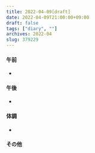 ```yaml
---
title: 2022-04-09[draft]
date: 2022-04-09T21:00:00+09:00
draft: false
tags: ["diary", ""]
archives: 2022-04
slug: 379229
---
```

#### 午前
- 
#### 午後
- 
#### 体調
- 
#### その他